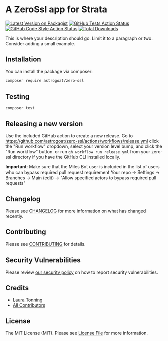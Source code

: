 # A ZeroSsl app for Strata

[![Latest Version on Packagist](https://img.shields.io/packagist/v/astrogoat/zero-ssl.svg?style=flat-square)](https://packagist.org/packages/astrogoat/zero-ssl)
[![GitHub Tests Action Status](https://img.shields.io/github/workflow/status/astrogoat/zero-ssl/run-tests?label=tests)](https://github.com/astrogoat/zero-ssl/actions?query=workflow%3Arun-tests+branch%3Amain)
[![GitHub Code Style Action Status](https://img.shields.io/github/workflow/status/astrogoat/zero-ssl/Check%20&%20fix%20styling?label=code%20style)](https://github.com/astrogoat/zero-ssl/actions?query=workflow%3A"Check+%26+fix+styling"+branch%3Amain)
[![Total Downloads](https://img.shields.io/packagist/dt/astrogoat/zero-ssl.svg?style=flat-square)](https://packagist.org/packages/astrogoat/zero-ssl)

This is where your description should go. Limit it to a paragraph or two. Consider adding a small example.

## Installation

You can install the package via composer:

```bash
composer require astrogoat/zero-ssl
```

## Testing

```bash
composer test
```

## Releasing a new version

Use the included GitHub action to create a new release.
Go to https://github.com/astrogoat/zero-ssl/actions/workflows/release.yml click the "Run workflow" dropdown, select your version level bump, and click the "Run workflow" button.
or run `gh workflow run release.yml` from your zero-ssl directory if you have the GitHub CLI installed locally.

**Important**: Make sure that the Miles Bot user is included in the list of users who can bypass required pull request requirement
Your repo -> Settings -> Branches -> Main (edit) -> "Allow specified actors to bypass required pull requests"


## Changelog

Please see [CHANGELOG](CHANGELOG.md) for more information on what has changed recently.


## Contributing

Please see [CONTRIBUTING](.github/CONTRIBUTING.md) for details.


## Security Vulnerabilities

Please review [our security policy](../../security/policy) on how to report security vulnerabilities.


## Credits

- [Laura Tonning](https://github.com/tonning)
- [All Contributors](../../contributors)

## License

The MIT License (MIT). Please see [License File](LICENSE.md) for more information.
